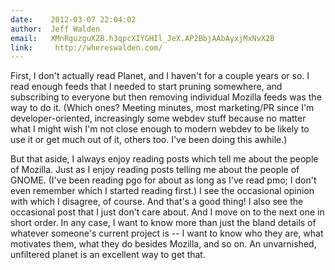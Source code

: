 ```yaml
---
date:    2012-03-07 22:04:02
author:  Jeff Walden
email:   XMnRguzguXZB.h3qpcXIYGHIl_JeX.AP2BbjAAbAyxjMxNvX2B
link:     http://whereswalden.com/
---
```


First, I don't actually read Planet, and I haven't for a couple years
or so.  I read enough feeds that I needed to start pruning somewhere,
and subscribing to everyone but then removing individual Mozilla feeds
was the way to do it.  (Which ones?  Meeting minutes, most
marketing/PR since I'm developer-oriented, increasingly some webdev
stuff because no matter what I might wish I'm not close enough to
modern webdev to be likely to use it or get much out of it, others
too.  I've been doing this awhile.)

But that aside, I always enjoy reading posts which tell me about the
people of Mozilla.  Just as I enjoy reading posts telling me about the
people of GNOME.  (I've been reading pgo for about as long as I've
read pmo; I don't even remember which I started reading first.)  I see
the occasional opinion with which I disagree, of course.  And that's a
good thing!  I also see the occasional post that I just don't care
about.  And I move on to the next one in short order.  In any case, I
want to know more than just the bland details of whatever someone's
current project is -- I want to know who they are, what motivates
them, what they do besides Mozilla, and so on.  An unvarnished,
unfiltered planet is an excellent way to get that.
